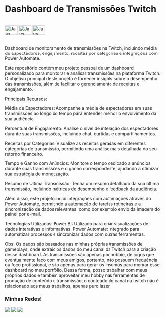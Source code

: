 # Dashboard de Transmissões Twitch
<div style="display: inline_block"><br>
  <img align="center" alt="Java" height="30" width="40" src="https://raw.githubusercontent.com/microsoft/PowerBI-Icons/2bf1c982fb24528eee1559a96a25eb534c175cfd/SVG/Power-BI.svg">
  <img align="center" alt="Java" height="30" width="40" src="https://raw.githubusercontent.com/microsoft/PowerBI-Icons/2bf1c982fb24528eee1559a96a25eb534c175cfd/SVG/Power-Automate-Colored.svg">
  <img align="center" alt="Java" height="30" width="40" src="https://www.vectorlogo.zone/logos/twitch/twitch-tile.svg"/>
</div>
<br>
<br>
Dashboard de monitoramento de transmissões na Twitch, incluindo média de espectadores, engajamento, receitas por categorias e integrações com Power Automate.

Este repositório contém meu projeto pessoal de um dashboard personalizado para monitorar e analisar transmissões na plataforma Twitch. O objetivo principal deste projeto é fornecer insights sobre o desempenho das transmissões, além de facilitar o gerenciamento de receitas e engajamento.

Principais Recursos:
<p>Média de Espectadores: Acompanhe a média de espectadores em suas transmissões ao longo do tempo para entender melhor o envolvimento da sua audiência.</p>
<p>Percentual de Engajamento: Analise o nível de interação dos espectadores durante suas transmissões, incluindo chat, curtidas e compartilhamentos.</p>
<p>Receitas por Categorias: Visualize as receitas geradas em diferentes categorias de transmissão, permitindo uma análise mais detalhada do seu retorno financeiro.</p>
<p>Tempo e Ganho com Anúncios: Monitore o tempo dedicado a anúncios durante suas transmissões e o ganho correspondente, ajudando a otimizar sua estratégia de monetização.</p>
<p>Resumo de Última Transmissão: Tenha um resumo detalhado da sua última transmissão, incluindo métricas de desempenho e feedback da audiência.</p>
<p>Além disso, este projeto inclui integrações com automações através do Power Automate, permitindo a automação de tarefas rotineiras e a sincronização de dados relevantes, como por exemplo envio da imagem do painel por e-mail.</p>

Tecnologias Utilizadas:
Power BI: Utilizado para criar visualizações de dados interativas e informativas.
Power Automate: Integrado para automatizar processos e sincronizar dados com outras ferramentas.

Obs: Os dados são baseados nas minhas próprias transmissões de gameplays, onde extraio os dados do meu canal da Twitch para a criação desse dashboard. As transmissões são apenas por hobbie, de jogos que eventualmente faço com meus amigos, portanto, não possuem frequência ou foco profissional, e são apenas para gerar os insumos para montar esse dashboard no meu portfólio. Dessa forma, posso trabalhar com meus próprios dados e também aproveitar meu hobby nas ferramentas de produção de conteúdo e transmissão, o conteúdo do canal na twitch não é relacionado aos meus trabalhos, apenas puro lazer.

 ### Minhas Redes!
 <div>
  <a href = "mailto:filipebrasil999@gmail.com"><img src="https://img.shields.io/badge/-Gmail-%23333?style=for-the-badge&logo=gmail&logoColor=white" target="_blank"></a>
  <a href="https://www.linkedin.com/in/filipe-campanati-aa1474b7" target="_blank"><img src="https://img.shields.io/badge/-LinkedIn-%230077B5?style=for-the-badge&logo=linkedin&logoColor=white" target="_blank"></a>
  <a href="https://www.twitch.tv/mrcampanatti" target="_blank"><img src="https://www.vectorlogo.zone/logos/twitch/twitch-ar21.svg" target="_blank"></a>
</div>
